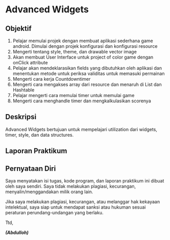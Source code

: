 # Advanced Widgets

## Objektif

1. Pelajar memulai projek dengan membuat aplikasi sederhana game android. Dimulai dengan projek konfigurasi dan konfigurasi resource
2. Mengerti tentang style, theme, dan drawable vector image
3. Akan membuat User Interface untuk project of color game dengan onClick attribute
4. Pelajar akan mendeklarasikan fields yang dibutuhkan oleh aplikasi dan menentukan metode untuk periksa validitas untuk memasuki permainan
5. Mengerti cara kerja Countdowntimer
6. Mengerti cara mengakses array dari resource dan menaruh di List dan Hashtable
7. Pelajar mengerti cara memulai timer untuk memulai game
8. Mengerti cara menghandle timer dan mengkalkulasikan scorenya

## Deskripsi
Advanced Widgets bertujuan untuk mempelajari utilization dari widgets, timer, style, dan data structures.


## Laporan Praktikum




## Pernyataan Diri

Saya menyatakan isi tugas, kode program, dan laporan praktikum ini dibuat oleh saya sendiri. Saya tidak melakukan plagiasi, kecurangan, menyalin/menggandakan milik orang lain.

Jika saya melakukan plagiasi, kecurangan, atau melanggar hak kekayaan intelektual, saya siap untuk mendapat sanksi atau hukuman sesuai peraturan perundang-undangan yang berlaku.

Ttd,

***(Abdulloh)***
